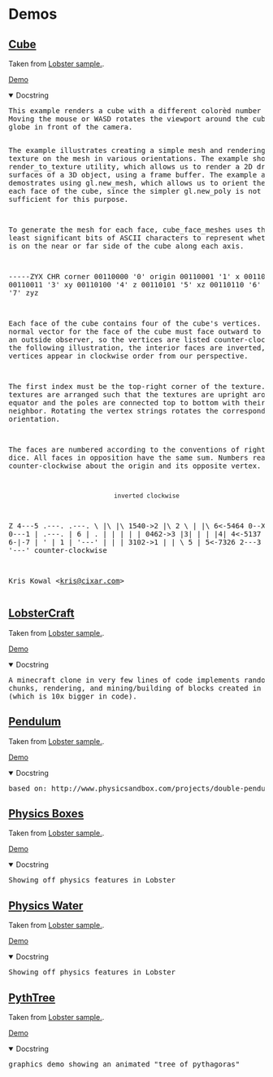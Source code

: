 # Demos

## [Cube](https://jon-edward.github.io/nephropidae_wasm/demos/cube)
Taken from [Lobster sample.](https://github.com/aardappel/lobster/blob/master/samples/cube.lobster). 

[Demo](https://jon-edward.github.io/nephropidae_wasm/demos/cube)

<details open>
<summary>Docstring</summary>
<pre>
This example renders a cube with a different colorèd number on each face.
Moving the mouse or WASD rotates the viewport around the cube like turning a
globe in front of the camera.

The example illustrates creating a simple mesh and rendering a texture on
the mesh in various orientations.
The example showcases the render_to_texture utility, which allows us to
render a 2D drawing on the surfaces of a 3D object, using a frame buffer.
The example also demostrates using gl.new_mesh, which allows us to orient
the texture on each face of the cube, since the simpler gl.new_poly is not
quite sufficient for this purpose.

To generate the mesh for each face, cube_face_meshes uses the three least
significant bits of ASCII characters to represent whether the edge is on the
near or far side of the cube along each axis.

 -----ZYX CHR corner
 00110000 '0' origin
 00110001 '1' x
 00110010 '2' y
 00110011 '3' xy
 00110100 '4' z
 00110101 '5' xz
 00110110 '6' yz
 00110111 '7' zyz

Each face of the cube contains four of the cube's vertices.
The normal vector for the face of the cube must face outward to be opaque to
an outside observer, so the vertices are listed counter-clockwise.
In the following illustration, the interior faces are inverted, so the
vertices appear in clockwise order from our perspective.

The first index must be the top-right corner of the texture.
The textures are arranged such that the textures are upright around the
equator and the poles are connected top to bottom with their nearest
neighbor.
Rotating the vertex strings rotates the corresponding texture orientation.

The faces are numbered according to the conventions of right-handed dice.
All faces in opposition have the same sum.
Numbers read counter-clockwise about the origin and its opposite vertex.

                                 inverted clockwise
 Z       4---5             .---.   .---.
  \      |\  |\    1540->2 |\ 2 \  |   |\  6<-5464
   0--X  | 0---1           | .---. | 6 | .
   |     | | | |   0462->3 |3|   | |   |4| 4<-5137
   Y     6-|-7 |           ' | 1 | '---' |
          \|  \|   3102->1  \|   |  \ 5 \| 5<-7326
           2---3             '---'   '---'
                   counter-clockwise

Kris Kowal &lt;kris@cixar.com&gt;</pre>
</details>

## [LobsterCraft](https://jon-edward.github.io/nephropidae_wasm/demos/lobstercraft/)
Taken from [Lobster sample.](https://github.com/aardappel/lobster/blob/master/samples/lobstercraft.lobster).

[Demo](https://jon-edward.github.io/nephropidae_wasm/demos/lobstercraft/)

<details open>
<summary>Docstring</summary>
<pre>
A minecraft clone in very few lines of code implements random world generation, 
chunks, rendering, and mining/building of blocks created in response to https://github.com/fogleman/Minecraft 
(which is 10x bigger in code).
</pre>
</details>

## [Pendulum](https://jon-edward.github.io/nephropidae_wasm/demos/pendulum/)
Taken from [Lobster sample.](https://github.com/aardappel/lobster/blob/master/samples/pendulum.lobster). 

[Demo](https://jon-edward.github.io/nephropidae_wasm/demos/pendulum/)

<details open>
<summary>Docstring</summary>
<pre>
based on: http://www.physicsandbox.com/projects/double-pendulum.html</pre>
</details>


## [Physics Boxes](https://jon-edward.github.io/nephropidae_wasm/demos/physics_boxes/)
Taken from [Lobster sample.](https://github.com/aardappel/lobster/blob/master/samples/physics_boxes.lobster). 

[Demo](https://jon-edward.github.io/nephropidae_wasm/demos/physics_boxes/)

<details open>
<summary>Docstring</summary>
<pre>
Showing off physics features in Lobster</pre>
</details>


## [Physics Water](https://jon-edward.github.io/nephropidae_wasm/demos/physics_water/)
Taken from [Lobster sample.](https://github.com/aardappel/lobster/blob/master/samples/physics_water.lobster). 

[Demo](https://jon-edward.github.io/nephropidae_wasm/demos/physics_water/)

<details open>
<summary>Docstring</summary>
<pre>
Showing off physics features in Lobster</pre>
</details>


## [PythTree](https://jon-edward.github.io/nephropidae_wasm/demos/pythtree/)
Taken from [Lobster sample.](https://github.com/aardappel/lobster/blob/master/samples/pythtree.lobster). 

[Demo](https://jon-edward.github.io/nephropidae_wasm/demos/pythtree/)

<details open>
<summary>Docstring</summary>
<pre>
graphics demo showing an animated "tree of pythagoras"</pre>
</details>

